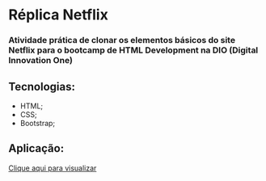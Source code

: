 # Réplica Netflix 

### Atividade prática de clonar os elementos básicos do site Netflix para o bootcamp de HTML Development na DIO (Digital Innovation One)

## Tecnologias:

* HTML;
* CSS;
* Bootstrap;

## Aplicação:

[Clique aqui para visualizar](https://emanuellecarvalho.github.io/netflix-layout/)
